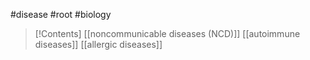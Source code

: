 #disease #root #biology 

>[!Contents]
>[[noncommunicable diseases (NCD)]]
>[[autoimmune diseases]]
>[[allergic diseases]]


